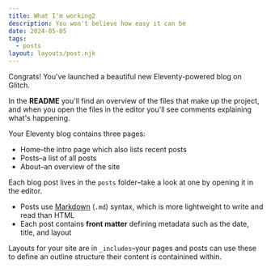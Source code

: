 ```yaml
---
title: What I'm working2
description: You won't believe how easy it can be
date: 2024-05-05
tags:
  - posts
layout: layouts/post.njk
---
```


Congrats! You've launched a beautiful new Eleventy-powered blog on Glitch.

In the __README__ you'll find an overview of the files that make up the project, and when you open the files in the editor you'll see comments explaining what's happening.

Your Eleventy blog contains three pages:

* Home–the intro page which also lists recent posts
* Posts–a list of all posts
* About–an overview of the site

Each blog post lives in the `posts` folder–take a look at one by opening it in the editor.

* Posts use [Markdown](https://www.markdownguide.org/cheat-sheet/) (`.md`) syntax, which is more lightweight to write and read than HTML
* Each post contains __front matter__ defining metadata such as the date, title, and layout

Layouts for your site are in `_includes`–your pages and posts can use these to define an outline structure their content is containined within.
